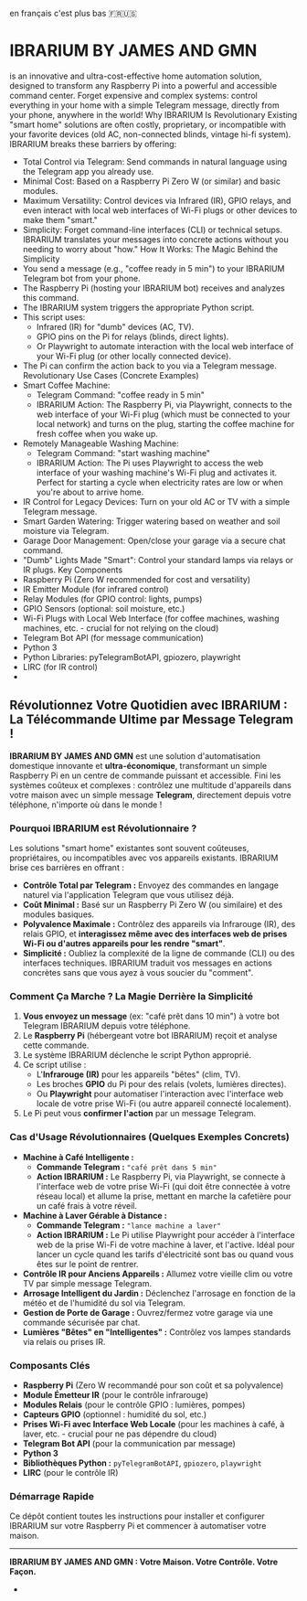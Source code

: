 en français c'est plus bas 🇫🇷🇺🇸
# IBRARIUM BY JAMES AND GMN
is an innovative and ultra-cost-effective home automation solution, designed to transform any Raspberry Pi into a powerful and accessible command center. Forget expensive and complex systems: control everything in your home with a simple Telegram message, directly from your phone, anywhere in the world!
Why IBRARIUM Is Revolutionary
Existing "smart home" solutions are often costly, proprietary, or incompatible with your favorite devices (old AC, non-connected blinds, vintage hi-fi system). IBRARIUM breaks these barriers by offering:
 * Total Control via Telegram: Send commands in natural language using the Telegram app you already use.
 * Minimal Cost: Based on a Raspberry Pi Zero W (or similar) and basic modules.
 * Maximum Versatility: Control devices via Infrared (IR), GPIO relays, and even interact with local web interfaces of Wi-Fi plugs or other devices to make them "smart."
 * Simplicity: Forget command-line interfaces (CLI) or technical setups. IBRARIUM translates your messages into concrete actions without you needing to worry about "how."
How It Works: The Magic Behind the Simplicity
 * You send a message (e.g., "coffee ready in 5 min") to your IBRARIUM Telegram bot from your phone.
 * The Raspberry Pi (hosting your IBRARIUM bot) receives and analyzes this command.
 * The IBRARIUM system triggers the appropriate Python script.
 * This script uses:
   * Infrared (IR) for "dumb" devices (AC, TV).
   * GPIO pins on the Pi for relays (blinds, direct lights).
   * Or Playwright to automate interaction with the local web interface of your Wi-Fi plug (or other locally connected device).
 * The Pi can confirm the action back to you via a Telegram message.
Revolutionary Use Cases (Concrete Examples)
 * Smart Coffee Machine:
   * Telegram Command: "coffee ready in 5 min"
   * IBRARIUM Action: The Raspberry Pi, via Playwright, connects to the web interface of your Wi-Fi plug (which must be connected to your local network) and turns on the plug, starting the coffee machine for fresh coffee when you wake up.
 * Remotely Manageable Washing Machine:
   * Telegram Command: "start washing machine"
   * IBRARIUM Action: The Pi uses Playwright to access the web interface of your washing machine's Wi-Fi plug and activates it. Perfect for starting a cycle when electricity rates are low or when you're about to arrive home.
 * IR Control for Legacy Devices: Turn on your old AC or TV with a simple Telegram message.
 * Smart Garden Watering: Trigger watering based on weather and soil moisture via Telegram.
 * Garage Door Management: Open/close your garage via a secure chat command.
 * "Dumb" Lights Made "Smart": Control your standard lamps via relays or IR plugs.
Key Components
 * Raspberry Pi (Zero W recommended for cost and versatility)
 * IR Emitter Module (for infrared control)
 * Relay Modules (for GPIO control: lights, pumps)
 * GPIO Sensors (optional: soil moisture, etc.)
 * Wi-Fi Plugs with Local Web Interface (for coffee machines, washing machines, etc. - crucial for not relying on the cloud)
 * Telegram Bot API (for message communication)
 * Python 3
 * Python Libraries: pyTelegramBotAPI, gpiozero, playwright
 * LIRC (for IR control)
 * 
## Révolutionnez Votre Quotidien avec IBRARIUM : La Télécommande Ultime par Message Telegram !

**IBRARIUM BY JAMES AND GMN** est une solution d'automatisation domestique innovante et **ultra-économique**, transformant un simple Raspberry Pi en un centre de commande puissant et accessible. Fini les systèmes coûteux et complexes : contrôlez une multitude d'appareils dans votre maison avec un simple message **Telegram**, directement depuis votre téléphone, n'importe où dans le monde !

### Pourquoi IBRARIUM est Révolutionnaire ?

Les solutions "smart home" existantes sont souvent coûteuses, propriétaires, ou incompatibles avec vos appareils existants. IBRARIUM brise ces barrières en offrant :

* **Contrôle Total par Telegram :** Envoyez des commandes en langage naturel via l'application Telegram que vous utilisez déjà.
* **Coût Minimal :** Basé sur un Raspberry Pi Zero W (ou similaire) et des modules basiques.
* **Polyvalence Maximale :** Contrôlez des appareils via Infrarouge (IR), des relais GPIO, et **interagissez même avec des interfaces web de prises Wi-Fi ou d'autres appareils pour les rendre "smart"**.
* **Simplicité :** Oubliez la complexité de la ligne de commande (CLI) ou des interfaces techniques. IBRARIUM traduit vos messages en actions concrètes sans que vous ayez à vous soucier du "comment".

### Comment Ça Marche ? La Magie Derrière la Simplicité

1.  **Vous envoyez un message** (ex: "café prêt dans 10 min") à votre bot Telegram IBRARIUM depuis votre téléphone.
2.  Le **Raspberry Pi** (hébergeant votre bot IBRARIUM) reçoit et analyse cette commande.
3.  Le système IBRARIUM déclenche le script Python approprié.
4.  Ce script utilise :
    * L'**Infrarouge (IR)** pour les appareils "bêtes" (clim, TV).
    * Les broches **GPIO** du Pi pour des relais (volets, lumières directes).
    * Ou **Playwright** pour automatiser l'interaction avec l'interface web locale de votre prise Wi-Fi (ou autre appareil connecté localement).
5.  Le Pi peut vous **confirmer l'action** par un message Telegram.

### Cas d'Usage Révolutionnaires (Quelques Exemples Concrets)

* **Machine à Café Intelligente :**
    * **Commande Telegram :** `"café prêt dans 5 min"`
    * **Action IBRARIUM :** Le Raspberry Pi, via Playwright, se connecte à l'interface web de votre prise Wi-Fi (qui doit être connectée à votre réseau local) et allume la prise, mettant en marche la cafetière pour un café frais à votre réveil.
* **Machine à Laver Gérable à Distance :**
    * **Commande Telegram :** `"lance machine a laver"`
    * **Action IBRARIUM :** Le Pi utilise Playwright pour accéder à l'interface web de la prise Wi-Fi de votre machine à laver, et l'active. Idéal pour lancer un cycle quand les tarifs d'électricité sont bas ou quand vous êtes sur le point de rentrer.
* **Contrôle IR pour Anciens Appareils :** Allumez votre vieille clim ou votre TV par simple message Telegram.
* **Arrosage Intelligent du Jardin :** Déclenchez l'arrosage en fonction de la météo et de l'humidité du sol via Telegram.
* **Gestion de Porte de Garage :** Ouvrez/fermez votre garage via une commande sécurisée par chat.
* **Lumières "Bêtes" en "Intelligentes" :** Contrôlez vos lampes standards via relais ou prises IR.

### Composants Clés

* **Raspberry Pi** (Zero W recommandé pour son coût et sa polyvalence)
* **Module Émetteur IR** (pour le contrôle infrarouge)
* **Modules Relais** (pour le contrôle GPIO : lumières, pompes)
* **Capteurs GPIO** (optionnel : humidité du sol, etc.)
* **Prises Wi-Fi avec Interface Web Locale** (pour les machines à café, à laver, etc. - crucial pour ne pas dépendre du cloud)
* **Telegram Bot API** (pour la communication par message)
* **Python 3**
* **Bibliothèques Python :** `pyTelegramBotAPI`, `gpiozero`, `playwright`
* **LIRC** (pour le contrôle IR)

### Démarrage Rapide

Ce dépôt contient toutes les instructions pour installer et configurer IBRARIUM sur votre Raspberry Pi et commencer à automatiser votre maison.

---

**IBRARIUM BY JAMES AND GMN : Votre Maison. Votre Contrôle. Votre Façon.**

-
